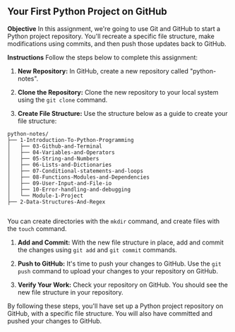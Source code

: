 ## Your First Python Project on GitHub

**Objective**
In this assignment, we're going to use Git and GitHub to start a Python project repository. You'll recreate a specific file structure, make modifications using commits, and then push those updates back to GitHub. 

**Instructions**
Follow the steps below to complete this assignment:

1. **New Repository:** In GitHub, create a new repository called "python-notes".

2. **Clone the Repository:** Clone the new repository to your local system using the `git clone` command.

3. **Create File Structure:** Use the structure below as a guide to create your file structure:

```
python-notes/
├── 1-Introduction-To-Python-Programming
│   ├── 03-Github-and-Terminal
│   ├── 04-Variables-and-Operators
│   ├── 05-String-and-Numbers
│   ├── 06-Lists-and-Dictionaries
│   ├── 07-Conditional-statements-and-loops
│   ├── 08-Functions-Modules-and-Dependencies
│   ├── 09-User-Input-and-File-io
│   ├── 10-Error-handling-and-debugging
│   └── Module-1-Project
├── 2-Data-Structures-And-Regex


```
You can create directories with the `mkdir` command, and create files with the `touch` command.

1. **Add and Commit:** With the new file structure in place, add and commit the changes using `git add` and `git commit` commands.

2. **Push to GitHub:** It's time to push your changes to GitHub. Use the `git push` command to upload your changes to your repository on GitHub.

3. **Verify Your Work:** Check your repository on GitHub. You should see the new file structure in your repository.

By following these steps, you'll have set up a Python project repository on GitHub, with a specific file structure. You will also have committed and pushed your changes to GitHub.